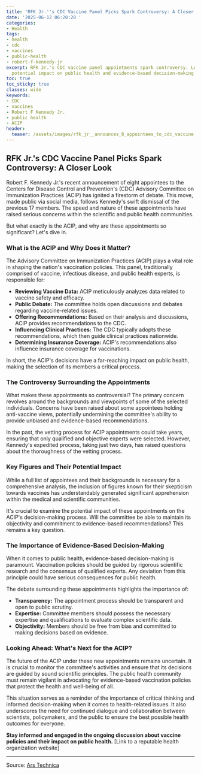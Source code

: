 ```yaml
---
title: 'RFK Jr.''s CDC Vaccine Panel Picks Spark Controversy: A Closer Look'
date: '2025-06-12 06:20:20 '
categories:
- Health
tags:
- health
- cdc
- vaccines
- public-health
- robert-f-kennedy-jr
excerpt: RFK Jr.'s CDC vaccine panel appointments spark controversy. Learn about the
  potential impact on public health and evidence-based decision-making.
toc: true
toc_sticky: true
classes: wide
keywords:
- CDC
- vaccines
- Robert F Kennedy Jr.
- public health
- ACIP
header:
  teaser: /assets/images/rfk_jr__announces_8_appointees_to_cdc_vaccine_pane_20250612062019.jpg
---
```


## RFK Jr.'s CDC Vaccine Panel Picks Spark Controversy: A Closer Look

Robert F. Kennedy Jr.'s recent announcement of eight appointees to the Centers for Disease Control and Prevention's (CDC) Advisory Committee on Immunization Practices (ACIP) has ignited a firestorm of debate. This move, made public via social media, follows Kennedy's swift dismissal of the previous 17 members. The speed and nature of these appointments have raised serious concerns within the scientific and public health communities.

But what exactly is the ACIP, and why are these appointments so significant? Let's dive in.

### What is the ACIP and Why Does it Matter?

The Advisory Committee on Immunization Practices (ACIP) plays a vital role in shaping the nation's vaccination policies. This panel, traditionally comprised of vaccine, infectious disease, and public health experts, is responsible for:

*   **Reviewing Vaccine Data:** ACIP meticulously analyzes data related to vaccine safety and efficacy.
*   **Public Debate:** The committee holds open discussions and debates regarding vaccine-related issues.
*   **Offering Recommendations:** Based on their analysis and discussions, ACIP provides recommendations to the CDC.
*   **Influencing Clinical Practices:** The CDC typically adopts these recommendations, which then guide clinical practices nationwide.
*   **Determining Insurance Coverage:** ACIP's recommendations also influence insurance coverage for vaccinations.

In short, the ACIP's decisions have a far-reaching impact on public health, making the selection of its members a critical process.

### The Controversy Surrounding the Appointments

What makes these appointments so controversial? The primary concern revolves around the backgrounds and viewpoints of some of the selected individuals. Concerns have been raised about some appointees holding anti-vaccine views, potentially undermining the committee's ability to provide unbiased and evidence-based recommendations. 

In the past, the vetting process for ACIP appointments could take years, ensuring that only qualified and objective experts were selected. However, Kennedy's expedited process, taking just two days, has raised questions about the thoroughness of the vetting process.

### Key Figures and Their Potential Impact

While a full list of appointees and their backgrounds is necessary for a comprehensive analysis, the inclusion of figures known for their skepticism towards vaccines has understandably generated significant apprehension within the medical and scientific communities.

It's crucial to examine the potential impact of these appointments on the ACIP's decision-making process. Will the committee be able to maintain its objectivity and commitment to evidence-based recommendations? This remains a key question.

### The Importance of Evidence-Based Decision-Making

When it comes to public health, evidence-based decision-making is paramount. Vaccination policies should be guided by rigorous scientific research and the consensus of qualified experts. Any deviation from this principle could have serious consequences for public health.

The debate surrounding these appointments highlights the importance of:

*   **Transparency:** The appointment process should be transparent and open to public scrutiny.
*   **Expertise:** Committee members should possess the necessary expertise and qualifications to evaluate complex scientific data.
*   **Objectivity:** Members should be free from bias and committed to making decisions based on evidence.

### Looking Ahead: What's Next for the ACIP?

The future of the ACIP under these new appointments remains uncertain. It is crucial to monitor the committee's activities and ensure that its decisions are guided by sound scientific principles. The public health community must remain vigilant in advocating for evidence-based vaccination policies that protect the health and well-being of all.

This situation serves as a reminder of the importance of critical thinking and informed decision-making when it comes to health-related issues. It also underscores the need for continued dialogue and collaboration between scientists, policymakers, and the public to ensure the best possible health outcomes for everyone.

**Stay informed and engaged in the ongoing discussion about vaccine policies and their impact on public health.** [Link to a reputable health organization website]

---

Source: [Ars Technica](https://arstechnica.com/health/2025/06/yep-rfk-jr-appoints-anti-vaccine-advocates-to-cdc-vaccine-panel/)